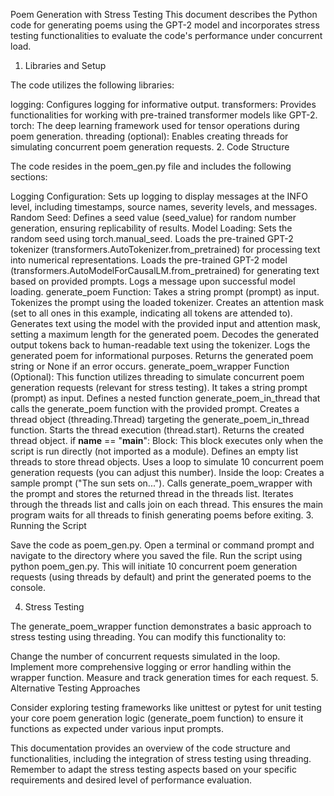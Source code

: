
Poem Generation with Stress Testing
This document describes the Python code for generating poems using the GPT-2 model and incorporates stress testing functionalities to evaluate the code's performance under concurrent load.

1. Libraries and Setup

The code utilizes the following libraries:

logging: Configures logging for informative output.
transformers: Provides functionalities for working with pre-trained transformer models like GPT-2.
torch: The deep learning framework used for tensor operations during poem generation.
threading (optional): Enables creating threads for simulating concurrent poem generation requests.
2. Code Structure

The code resides in the poem_gen.py file and includes the following sections:

Logging Configuration: Sets up logging to display messages at the INFO level, including timestamps, source names, severity levels, and messages.
Random Seed: Defines a seed value (seed_value) for random number generation, ensuring replicability of results.
Model Loading:
Sets the random seed using torch.manual_seed.
Loads the pre-trained GPT-2 tokenizer (transformers.AutoTokenizer.from_pretrained) for processing text into numerical representations.
Loads the pre-trained GPT-2 model (transformers.AutoModelForCausalLM.from_pretrained) for generating text based on provided prompts.
Logs a message upon successful model loading.
generate_poem Function:
Takes a string prompt (prompt) as input.
Tokenizes the prompt using the loaded tokenizer.
Creates an attention mask (set to all ones in this example, indicating all tokens are attended to).
Generates text using the model with the provided input and attention mask, setting a maximum length for the generated poem.
Decodes the generated output tokens back to human-readable text using the tokenizer.
Logs the generated poem for informational purposes.
Returns the generated poem string or None if an error occurs.
generate_poem_wrapper Function (Optional):
This function utilizes threading to simulate concurrent poem generation requests (relevant for stress testing).
It takes a string prompt (prompt) as input.
Defines a nested function generate_poem_in_thread that calls the generate_poem function with the provided prompt.
Creates a thread object (threading.Thread) targeting the generate_poem_in_thread function.
Starts the thread execution (thread.start).
Returns the created thread object.
if __name__ == "__main__": Block:
This block executes only when the script is run directly (not imported as a module).
Defines an empty list threads to store thread objects.
Uses a loop to simulate 10 concurrent poem generation requests (you can adjust this number).
Inside the loop:
Creates a sample prompt ("The sun sets on...").
Calls generate_poem_wrapper with the prompt and stores the returned thread in the threads list.
Iterates through the threads list and calls join on each thread. This ensures the main program waits for all threads to finish generating poems before exiting.
3. Running the Script

Save the code as poem_gen.py.
Open a terminal or command prompt and navigate to the directory where you saved the file.
Run the script using python poem_gen.py.
This will initiate 10 concurrent poem generation requests (using threads by default) and print the generated poems to the console.

4. Stress Testing

The generate_poem_wrapper function demonstrates a basic approach to stress testing using threading. You can modify this functionality to:

Change the number of concurrent requests simulated in the loop.
Implement more comprehensive logging or error handling within the wrapper function.
Measure and track generation times for each request.
5. Alternative Testing Approaches

Consider exploring testing frameworks like unittest or pytest for unit testing your core poem generation logic (generate_poem function) to ensure it functions as expected under various input prompts.

This documentation provides an overview of the code structure and functionalities, including the integration of stress testing using threading. Remember to adapt the stress testing aspects based on your specific requirements and desired level of performance evaluation.
